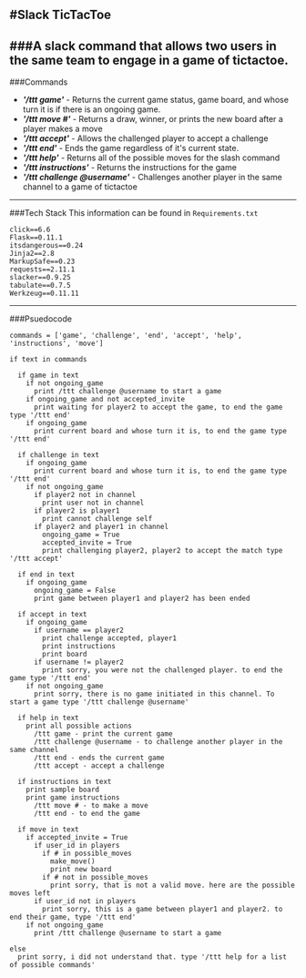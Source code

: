 #Slack TicTacToe
---
###A slack command that allows two users in the same team to engage in a game of tictactoe.
---
###Commands
- ***'/ttt game'*** - Returns the current game status, game board, and whose turn it is if there is an ongoing game.
- ***'/ttt move #'*** - Returns a draw, winner, or prints the new board after a player makes a move
- ***'/ttt accept'*** - Allows the challenged player to accept a challenge
- ***'/ttt end'*** - Ends the game regardless of it's current state.
- ***'/ttt help'*** - Returns all of the possible moves for the slash command
- ***'/ttt instructions'*** - Returns the instructions for the game
- ***'/ttt challenge @username'*** - Challenges another player in the same channel to a game of tictactoe
---
###Tech Stack
This information can be found in `Requirements.txt`
```
click==6.6
Flask==0.11.1
itsdangerous==0.24
Jinja2==2.8
MarkupSafe==0.23
requests==2.11.1
slacker==0.9.25
tabulate==0.7.5
Werkzeug==0.11.11
```
---
###Psuedocode
```
commands = ['game', 'challenge', 'end', 'accept', 'help', 'instructions', 'move']

if text in commands

  if game in text
    if not ongoing_game
      print /ttt challenge @username to start a game
    if ongoing_game and not accepted_invite
      print waiting for player2 to accept the game, to end the game type '/ttt end'
    if ongoing_game
      print current board and whose turn it is, to end the game type '/ttt end'

  if challenge in text
    if ongoing_game
      print current board and whose turn it is, to end the game type '/ttt end'
    if not ongoing_game
      if player2 not in channel
        print user not in channel
      if player2 is player1
        print cannot challenge self
      if player2 and player1 in channel
        ongoing_game = True
        accepted_invite = True
        print challenging player2, player2 to accept the match type '/ttt accept' 

  if end in text
    if ongoing_game
      ongoing_game = False
      print game between player1 and player2 has been ended

  if accept in text
    if ongoing_game
      if username == player2
        print challenge accepted, player1
        print instructions
        print board
      if username != player2
        print sorry, you were not the challenged player. to end the game type '/ttt end'
    if not ongoing_game
      print sorry, there is no game initiated in this channel. To start a game type '/ttt challenge @username'

  if help in text
    print all possible actions
      /ttt game - print the current game
      /ttt challenge @username - to challenge another player in the same channel
      /ttt end - ends the current game
      /ttt accept - accept a challenge

  if instructions in text
    print sample board
    print game instructions
      /ttt move # - to make a move
      /ttt end - to end the game

  if move in text
    if accepted_invite = True
      if user_id in players
        if # in possible_moves
          make_move()
          print new board
        if # not in possible_moves
          print sorry, that is not a valid move. here are the possible moves left
      if user_id not in players
        print sorry, this is a game between player1 and player2. to end their game, type '/ttt end'
    if not ongoing_game
      print /ttt challenge @username to start a game

else
  print sorry, i did not understand that. type '/ttt help for a list of possible commands'
```
